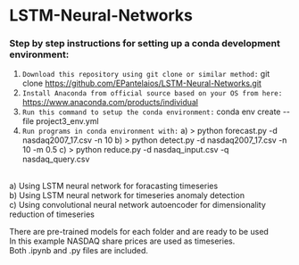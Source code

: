 # LSTM-Neural-Networks
### Step by step instructions for setting up a conda development environment: ###
1) `Download this repository using git clone or similar method:`
   git clone https://github.com/EPantelaios/LSTM-Neural-Networks.git 
2) `Install Anaconda from official source based on your OS from here:`
   https://www.anaconda.com/products/individual 
3) `Run this command to setup the conda environment:`
   conda env create --file project3_env.yml
4) `Run programs in conda environment with:`
   a)   > python forecast.py -d nasdaq2007_17.csv -n 10
   b)   > python detect.py -d nasdaq2007_17.csv -n 10 -m 0.5
   c)   > python reduce.py -d nasdaq_input.csv -q nasdaq_query.csv

<br>
a) Using LSTM neural network for foracasting timeseries <br>
b) Using LSTM neural network for timeseries anomaly detection <br>
c) Using convolutional neural network autoencoder for dimensionality reduction of timeseries <br>

There are pre-trained models for each folder and are ready to be used <br>
In this example NASDAQ share prices are used as timeseries. <br>
Both .ipynb and .py files are included. <br>
